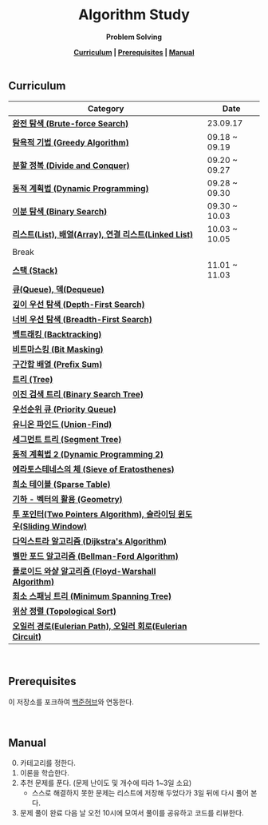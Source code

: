 <h1 align="center">Algorithm Study</h1>

<p align="center"><strong>Problem Solving</strong></p>

<div align="center">
  <strong>
    <a href="https://github.com/algorithm-solving/algorithm-study#curriculum">Curriculum</a> |
    <a href="https://github.com/algorithm-solving/algorithm-study#prerequisites">Prerequisites</a> |
    <a href="https://github.com/algorithm-solving/algorithm-study#manual">Manual</a>
  </strong>
</div>

<br/>

## Curriculum

| Category                                                                                                             | Date |
| -------------------------------------------------------------------------------------------------------------------- | ---- |
| [**완전 탐색 (Brute-force Search)**](https://blog.naver.com/kks227/220769870195)                                     | 23.09.17 |
| [**탐욕적 기법 (Greedy Algorithm)**](https://blog.naver.com/kks227/220775134486)                                     |  09.18 ~ 09.19 |
| [**분할 정복 (Divide and Conquer)**](https://blog.naver.com/kks227/220776241154)                                     | 09.20 ~ 09.27 |
| [**동적 계획법 (Dynamic Programming)**](https://blog.naver.com/kks227/220777103650)                                  | 09.28 ~ 09.30 |
| [**이분 탐색 (Binary Search)**](https://blog.naver.com/kks227/220777333252)                                          | 09.30 ~ 10.03 |
| [**리스트(List), 배열(Array), 연결 리스트(Linked List)**](https://blog.naver.com/kks227/220781402507)                | 10.03 ~ 10.05 |
| Break               |   |
| [**스택 (Stack)**](https://blog.naver.com/kks227/220781557098)                                                       | 11.01 ~ 11.03 |
| [**큐(Queue), 덱(Dequeue)**](https://blog.naver.com/kks227/220781851401)                                             |      |
| [**깊이 우선 탐색 (Depth-First Search)**](https://blog.naver.com/kks227/220785731077)                                |      |
| [**너비 우선 탐색 (Breadth-First Search)**](https://blog.naver.com/kks227/220785747864)                              |      |
| [**백트래킹 (Backtracking)**](https://blog.naver.com/kks227/220786417910)                                            |      |
| [**비트마스킹 (Bit Masking)**](https://blog.naver.com/kks227/220787042377)                                           |      |
| [**구간합 배열 (Prefix Sum)**](https://blog.naver.com/kks227/220787178657)                                           |      |
| [**트리 (Tree)**](https://blog.naver.com/kks227/220788265724)                                                        |      |
| [**이진 검색 트리 (Binary Search Tree)**](https://blog.naver.com/kks227/220789373847)                                |      |
| [**우선순위 큐 (Priority Queue)**](https://blog.naver.com/kks227/220791188929)                                       |      |
| [**유니온 파인드 (Union-Find)**](https://blog.naver.com/kks227/220791837179)                                         |      |
| [**세그먼트 트리 (Segment Tree)**](https://blog.naver.com/kks227/220791986409)                                       |      |
| [**동적 계획법 2 (Dynamic Programming 2)**](https://blog.naver.com/kks227/220793134705)                              |      |
| [**에라토스테네스의 체 (Sieve of Eratosthenes)**](https://blog.naver.com/kks227/220793360258)                        |      |
| [**희소 테이블 (Sparse Table)**](https://blog.naver.com/kks227/220793361738)                                         |      |
| [**기하 - 벡터의 활용 (Geometry)**](https://blog.naver.com/kks227/220794097589)                                      |      |
| [**투 포인터(Two Pointers Algorithm), 슬라이딩 윈도우(Sliding Window)**](https://blog.naver.com/kks227/220795165570) |      |
| [**다익스트라 알고리즘 (Dijkstra's Algorithm)**](https://blog.naver.com/kks227/220796029558)                         |      |
| [**벨만 포드 알고리즘 (Bellman-Ford Algorithm)**](https://blog.naver.com/kks227/220796963742)                        |      |
| [**플로이드 와샬 알고리즘 (Floyd-Warshall Algorithm)**](https://blog.naver.com/kks227/220797649276)                  |      |
| [**최소 스패닝 트리 (Minimum Spanning Tree)**](https://blog.naver.com/kks227/220799105543)                           |      |
| [**위상 정렬 (Topological Sort)**](https://blog.naver.com/kks227/220800013823)                                       |      |
| [**오일러 경로(Eulerian Path), 오일러 회로(Eulerian Circuit)**](https://blog.naver.com/kks227/220800097205)          |      |

<br/>

## Prerequisites

이 저장소를 포크하여 [백준허브](https://github.com/BaekjoonHub/BaekjoonHub)와 연동한다.

<br/>

## Manual

0. 카테고리를 정한다.
1. 이론을 학습한다.
2. 추천 문제를 푼다. (문제 난이도 및 개수에 따라 1~3일 소요)
   - 스스로 해결하지 못한 문제는 리스트에 저장해 두었다가 3일 뒤에 다시 풀어 본다.
3. 문제 풀이 완료 다음 날 오전 10시에 모여서 풀이를 공유하고 코드를 리뷰한다.
